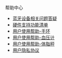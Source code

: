 <div class="sidebar-title">帮助中心</div>

- [蓝牙设备相关问题答疑](/FAQ/bluetooth)
- [硬件支持功能清单](/FAQ/devicefeature)
- [用户使用帮助-手环](/FAQ/bracelet)
- [用户使用帮助-血压计](/FAQ/bp)
- [用户使用帮助-体脂秤](/FAQ/fatscale)
- [用户隐私协议](/FAQ/privacy)​

